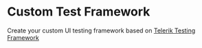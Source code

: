 Custom Test Framework
=====================

Create your custom UI testing framework based on <a href="http://www.telerik.com/teststudio/testing-framework" target="_blank">Telerik Testing Framework</a>

